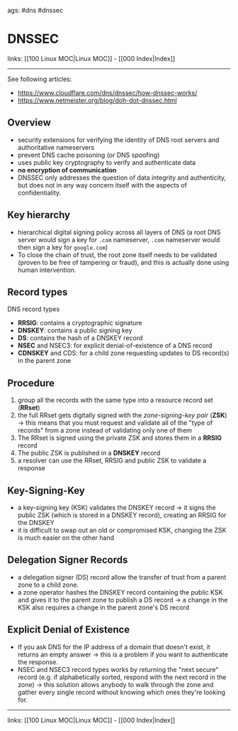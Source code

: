 ags: #dns #dnssec

# DNSSEC

links: [[100 Linux MOC|Linux MOC]] - [[000 Index|Index]]

---

See following articles:
- https://www.cloudflare.com/dns/dnssec/how-dnssec-works/
- https://www.netmeister.org/blog/doh-dot-dnssec.html

## Overview

- security extensions for verifying the identity of DNS root servers and authoritative nameservers
- prevent DNS cache poisoning (or DNS spoofing)
- uses public key cryptography to verify and authenticate data
- **no encryption of communication**
- DNSSEC only addresses the question of data integrity and authenticity, but does not in any way concern itself with the aspects of confidentiality.

## Key hierarchy

- hierarchical digital signing policy across all layers of DNS (a root DNS server would sign a key for `.com` nameserver, `.com` nameserver would then sign a key for `google.com`)
- To close the chain of trust, the root zone itself needs to be validated (proven to be free of tampering or fraud), and this is actually done using human intervention.

## Record types

DNS record types
- **RRSIG**: contains a cryptographic signature
- **DNSKEY**: contains a public signing key
- **DS**: contains the hash of a DNSKEY record
- **NSEC** and NSEC3: for explicit denial-of-existence of a DNS record
- **CDNSKEY** and CDS: for a child zone requesting updates to DS record(s) in the parent zone

## Procedure

1. group all the records with the same type into a resource record set (**RRset**)
2. the full RRset gets digitally signed with the *zone-signing-key pair* (**ZSK**) -> this means that you must request and validate all of the "type of records" from a zone instead of validating only one of them
3. The RRset is signed using the private ZSK and stores them in a **RRSIG** record
4. The public ZSK is published in a **DNSKEY** record
5. a resolver can use the RRset, RRSIG and public ZSK to validate a response

## Key-Signing-Key

- a key-signing key (KSK) validates the DNSKEY record -> it signs the public ZSK (which is stored in a DNSKEY record), creating an RRSIG for the DNSKEY
- it is difficult to swap out an old or compromised KSK, changing the ZSK is much easier on the other hand

## Delegation Signer Records

- a delegation signer (DS) record allow the transfer of trust from a parent zone to a child zone.
- a zone operator hashes the DNSKEY record containing the public KSK and gives it to the parent zone to publish a DS record -> a change in the KSK also requires a change in the parent zone's DS record

## Explicit Denial of Existence

- If you ask DNS for the IP address of a domain that doesn't exist, it returns an empty answer -> this is a problem if you want to authenticate the response.
- NSEC and NSEC3 record types works by returning the "next secure" record (e.g. if alphabetically sorted, respond with the next record in the zone) -> this solution allows anybody to walk through the zone and gather every single record without knowing which ones they're looking for. 

---
links: [[100 Linux MOC|Linux MOC]] - [[000 Index|Index]]